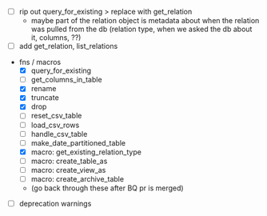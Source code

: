 - [ ] rip out query_for_existing > replace with get_relation
  - maybe part of the relation object is metadata about when the relation was pulled
    from the db (relation type, when we asked the db about it, columns, ??)
- [ ] add get_relation, list_relations
- fns / macros
  - [x] query_for_existing
  - [ ] get_columns_in_table
  - [x] rename
  - [x] truncate
  - [x] drop
  - [ ] reset_csv_table
  - [ ] load_csv_rows
  - [ ] handle_csv_table
  - [ ] make_date_partitioned_table
  - [x] macro: get_existing_relation_type
  - [ ] macro: create_table_as
  - [ ] macro: create_view_as
  - [ ] macro: create_archive_table
  - (go back through these after BQ pr is merged)
- [ ] deprecation warnings
